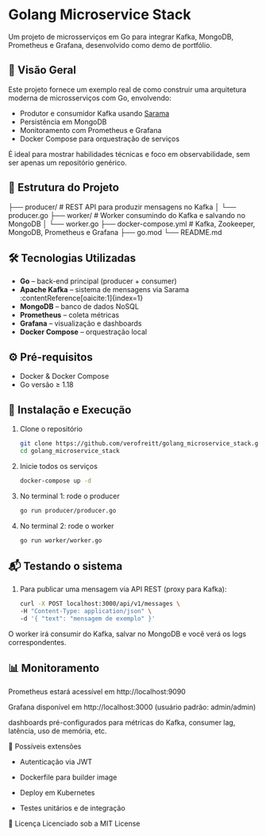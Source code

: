 # Golang Microservice Stack

Um projeto de microsserviços em Go para integrar Kafka, MongoDB, Prometheus e Grafana, desenvolvido como demo de portfólio.

## 🚀 Visão Geral

Este projeto fornece um exemplo real de como construir uma arquitetura moderna de microsserviços com Go, envolvendo:

- Produtor e consumidor Kafka usando [Sarama](https://github.com/Shopify/sarama)
- Persistência em MongoDB
- Monitoramento com Prometheus e Grafana
- Docker Compose para orquestração de serviços

É ideal para mostrar habilidades técnicas e foco em observabilidade, sem ser apenas um repositório genérico.

## 🧱 Estrutura do Projeto

├── producer/ # REST API para produzir mensagens no Kafka
│ └── producer.go
├── worker/ # Worker consumindo do Kafka e salvando no MongoDB
│ └── worker.go
├── docker-compose.yml # Kafka, Zookeeper, MongoDB, Prometheus e Grafana
├── go.mod
└── README.md

## 🛠️ Tecnologias Utilizadas

- **Go** – back-end principal (producer + consumer)
- **Apache Kafka** – sistema de mensagens via Sarama :contentReference[oaicite:1]{index=1}
- **MongoDB** – banco de dados NoSQL
- **Prometheus** – coleta métricas
- **Grafana** – visualização e dashboards
- **Docker Compose** – orquestração local

## ⚙️ Pré-requisitos

- Docker & Docker Compose
- Go versão ≥ 1.18

## 🔧 Instalação e Execução

1. Clone o repositório  
   ```bash
   git clone https://github.com/verofreitt/golang_microservice_stack.git
   cd golang_microservice_stack

2. Inicie todos os serviços
    ```bash
    docker-compose up -d

3. No terminal 1: rode o producer
    ```bash
    go run producer/producer.go

4. No terminal 2: rode o worker
    ```bash
    go run worker/worker.go

## 📬 Testando o sistema
1. Para publicar uma mensagem via API REST (proxy para Kafka):
    ```bash
    curl -X POST localhost:3000/api/v1/messages \
    -H "Content-Type: application/json" \
    -d '{ "text": "mensagem de exemplo" }'

O worker irá consumir do Kafka, salvar no MongoDB e você verá os logs correspondentes.

## 📊 Monitoramento
Prometheus estará acessível em http://localhost:9090

Grafana disponível em http://localhost:3000 (usuário padrão: admin/admin)

dashboards pré-configurados para métricas do Kafka, consumer lag, latência, uso de memória, etc.

🧩 Possíveis extensões

- Autenticação via JWT

- Dockerfile para builder image

- Deploy em Kubernetes

- Testes unitários e de integração

📝 Licença
Licenciado sob a MIT License